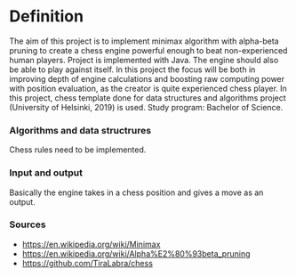 # Definition

The aim of this project is to implement minimax algorithm with alpha-beta pruning to create a chess engine powerful enough to beat non-experienced human players. Project is implemented with Java. The engine should also be able to play against itself. In this project the focus will be both in improving depth of engine calculations and boosting raw computing power with position evaluation, as the creator is quite experienced chess player. In this project, chess template done for data structures and algorithms project (University of Helsinki, 2019) is used. Study program: Bachelor of Science.


### Algorithms and data structrures

Chess rules need to be implemented.

### Input and output

Basically the engine takes in a chess position and gives a move as an output.

### Sources

* https://en.wikipedia.org/wiki/Minimax
* https://en.wikipedia.org/wiki/Alpha%E2%80%93beta_pruning
* https://github.com/TiraLabra/chess
